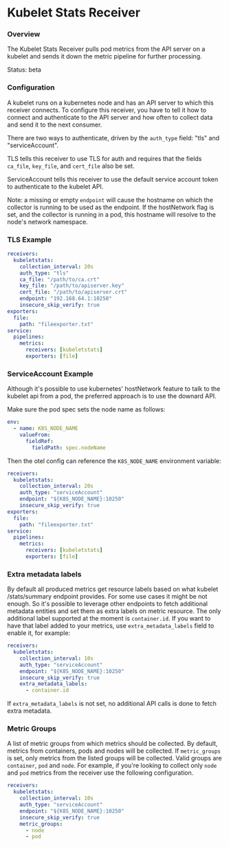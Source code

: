 # Kubelet Stats Receiver

### Overview

The Kubelet Stats Receiver pulls pod metrics from the API server on a kubelet
and sends it down the metric pipeline for further processing.

Status: beta

### Configuration

A kubelet runs on a kubernetes node and has an API server to which this
receiver connects. To configure this receiver, you have to tell it how
to connect and authenticate to the API server and how often to collect data
and send it to the next consumer.

There are two ways to authenticate, driven by the `auth_type` field: "tls" and
"serviceAccount".

TLS tells this receiver to use TLS for auth and requires that the fields
`ca_file`, `key_file`, and `cert_file` also be set.

ServiceAccount tells this receiver to use the default service account token
to authenticate to the kubelet API.

Note: a missing or empty `endpoint` will cause the hostname on which the collector
is running to be used as the endpoint. If the hostNetwork flag is set, and the
collector is running in a pod, this hostname will resolve to the node's network
namespace.

### TLS Example

```yaml
receivers:
  kubeletstats:
    collection_interval: 20s
    auth_type: "tls"
    ca_file: "/path/to/ca.crt"
    key_file: "/path/to/apiserver.key"
    cert_file: "/path/to/apiserver.crt"
    endpoint: "192.168.64.1:10250"
    insecure_skip_verify: true
exporters:
  file:
    path: "fileexporter.txt"
service:
  pipelines:
    metrics:
      receivers: [kubeletstats]
      exporters: [file]
```

### ServiceAccount Example

Although it's possible to use kubernetes' hostNetwork feature to talk to the
kubelet api from a pod, the preferred approach is to use the downard API.
 
Make sure the pod spec sets the node name as follows:

```yaml
env:
  - name: K8S_NODE_NAME
    valueFrom:
      fieldRef:
        fieldPath: spec.nodeName
```

Then the otel config can reference the `K8S_NODE_NAME` environment variable:

```yaml
receivers:
  kubeletstats:
    collection_interval: 20s
    auth_type: "serviceAccount"
    endpoint: "${K8S_NODE_NAME}:10250"
    insecure_skip_verify: true
exporters:
  file:
    path: "fileexporter.txt"
service:
  pipelines:
    metrics:
      receivers: [kubeletstats]
      exporters: [file]
```    

### Extra metadata labels

By default all produced metrics get resource labels based on what kubelet /stats/summary endpoint provides.
For some use cases it might be not enough. So it's possible to leverage other endpoints to fetch
additional metadata entities and set them as extra labels on metric resource.
The only additional label supported at the moment is `container.id`. If you want to have that label
added to your metrics, use `extra_metadata_labels` field to enable it, for example:

```yaml
receivers:
  kubeletstats:
    collection_interval: 10s
    auth_type: "serviceAccount"
    endpoint: "${K8S_NODE_NAME}:10250"
    insecure_skip_verify: true
    extra_metadata_labels:
      - container.id
```

If `extra_metadata_labels` is not set, no additional API calls is done to fetch extra metadata.

### Metric Groups

A list of metric groups from which metrics should be collected. By default, metrics from containers,
pods and nodes will be collected. If `metric_groups` is set, only metrics from the listed groups
will be collected. Valid groups are `container`, `pod` and `node`. For example, if you're looking to
collect only `node` and `pod` metrics from the receiver use the following configuration.

```yaml
receivers:
  kubeletstats:
    collection_interval: 10s
    auth_type: "serviceAccount"
    endpoint: "${K8S_NODE_NAME}:10250"
    insecure_skip_verify: true
    metric_groups:
      - node
      - pod
```

